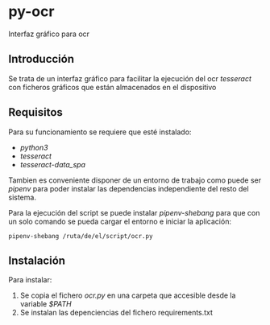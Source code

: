 # py-ocr
Interfaz gráfico para ocr

## Introducción
Se trata de un interfaz gráfico para facilitar la ejecución del ocr _tesseract_ con ficheros gráficos que están almacenados en el dispositivo

## Requisitos
Para su funcionamiento se requiere que esté instalado:
- _python3_
- _tesseract_
- _tesseract-data_spa_

Tambien es conveniente disponer de un entorno de trabajo como puede ser _pipenv_ para poder instalar las dependencias independiente del resto del sistema.

Para la ejecución del script se puede instalar _pipenv-shebang_ para que con un solo comando se pueda cargar el entorno e iniciar la aplicación:

<code>pipenv-shebang /ruta/de/el/script/ocr.py</code>
## Instalación
Para instalar:
1. Se copia el fichero _ocr.py_ en una carpeta que accesible desde la variable _$PATH_
2. Se instalan las depenciencias del fichero requirements.txt
